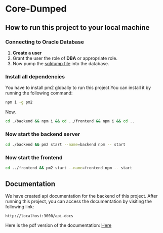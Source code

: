 # Core-Dumped
## How to run this project to your local machine
### Connecting to Oracle Database
1. **Create a user**
2. Grant the user the role of **DBA** or appropriate role.
3. Now pump the [sqldump file](./backend/src/database/schema/init.sql) into the database.
### Install all dependencies

You have to install pm2 globally to run this project.You can install it by running the following command:
```bash
npm i -g pm2 
```
Now,
```bash
cd ./backend && npm i && cd ../frontend && npm i && cd ..
```
### Now start the backend server
```bash
cd ./backend && pm2 start --name=backend npm -- start
```
### Now start the frontend 

```bash
cd ../frontend && pm2 start --name=frontend npm -- start
```


## Documentation

We have created api documentation for the backend of this project. After running this project, you can access the documentation by visiting the following link:
```
http://localhost:3000/api-docs
```
Here is the pdf version of the documentation: [Here](./backend_doc.pdf)

